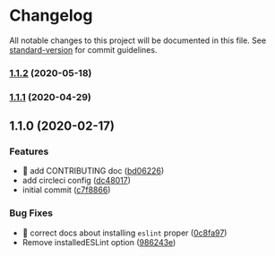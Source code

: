 # Changelog

All notable changes to this project will be documented in this file. See [standard-version](https://github.com/conventional-changelog/standard-version) for commit guidelines.

### [1.1.2](https://github.com/sparkbox/eslint-config-sparkbox/compare/v1.1.1...v1.1.2) (2020-05-18)

### [1.1.1](https://github.com/sparkbox/eslint-config-sparkbox/compare/v1.1.0...v1.1.1) (2020-04-29)

## 1.1.0 (2020-02-17)


### Features

* :memo: add CONTRIBUTING doc ([bd06226](https://github.com/sparkbox/eslint-config-sparkbox/commit/bd062262db9d4233c11ebe430fc7aa6ffa615287))
* add circleci config ([dc48017](https://github.com/sparkbox/eslint-config-sparkbox/commit/dc480175d05fb9b65c1cee8ccdb5be714740dcf9))
* initial commit ([c7f8866](https://github.com/sparkbox/eslint-config-sparkbox/commit/c7f886621b2c35b32acfb3bf00577bab856099fe))


### Bug Fixes

* :memo: correct docs about installing `eslint` proper ([0c8fa97](https://github.com/sparkbox/eslint-config-sparkbox/commit/0c8fa974b094686b15ca09518990000f8a65828e))
* Remove installedESLint option ([986243e](https://github.com/sparkbox/eslint-config-sparkbox/commit/986243e5ccdc62c5f9db5d96c294de7c0450cccc))
